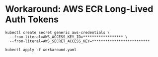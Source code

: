 # Workaround: AWS ECR Long-Lived Auth Tokens

```
kubectl create secret generic aws-credentials \
  --from-literal=AWS_ACCESS_KEY_ID=****************** \
  --from-literal=AWS_SECRET_ACCESS_KEY=**************************
```

```
kubectl apply -f workaround.yaml
```
